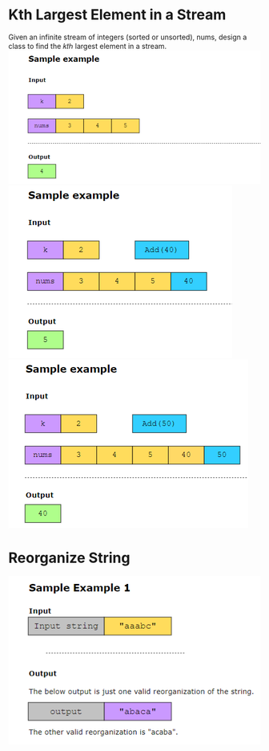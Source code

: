 # Kth Largest Element in a Stream
Given an infinite stream of integers (sorted or unsorted), nums, design a class to find the 𝑘𝑡ℎ largest element in a stream.
![alt text](image.png)
![alt text](image-1.png)
![alt text](image-2.png)

# Reorganize String
![alt text](image-3.png)
